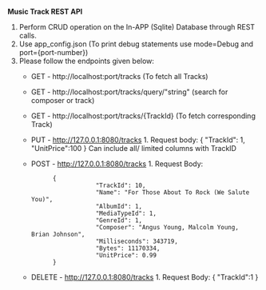**Music Track REST API**
1. Perform CRUD operation on the In-APP (Sqlite) Database through REST calls.
2. Use app_config.json (To print debug statements use mode=Debug and port={port-number})
3. Please follow the endpoints given below:
    * GET -  http://localhost:port/tracks (To fetch all Tracks)
    * GET -  http://localhost:port/tracks/query/"string" (search for composer or track)
    * GET -  http://localhost:port/tracks/{TrackId} (To fetch corresponding Track)
    
    * PUT -  http://127.0.0.1:8080/tracks
            1. Request body: {
                               "TrackId": 1,
                               "UnitPrice":100
                              }
            Can include all/ limited columns with TrackID
    
    * POST -  http://127.0.0.1:8080/tracks
            1.  Request Body:
            
                {
                            "TrackId": 10,
                            "Name": "For Those About To Rock (We Salute You)",
                            "AlbumId": 1,
                            "MediaTypeId": 1,
                            "GenreId": 1,
                            "Composer": "Angus Young, Malcolm Young, Brian Johnson",
                            "Milliseconds": 343719,
                            "Bytes": 11170334,
                            "UnitPrice": 0.99
                }

    * DELETE -  http://127.0.0.1:8080/tracks
                1. Request Body:
                        {
	                        "TrackId":1
                        }
                        
